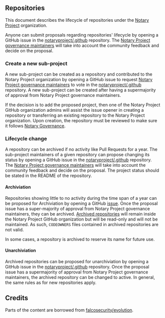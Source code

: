 ## Repositories

This document describes the lifecycle of repositories under the [Notary Project](https://github.com/notaryproject/) organization.

Anyone can submit proposals regarding repositories' lifecycle by opening a GitHub issue in the
[notaryproject/.github](https://github.com/notaryproject/.github) repository. The [Notary Project governance maintainers](MAINTAINERS) will take into account the community feedback and decide on the proposal.

### Create a new sub-project

A new sub-project can be created as a repository and contributed to the Notary Project organization by opening a GitHub issue to request [Notary Project governance maintainers](MAINTAINERS) to vote in the
[notaryproject/.github](https://github.com/notaryproject/.github) repository. A new sub-project can be created after having a supermajority of approval from Notary Project governance maintainers.

If the decision is to add the proposed project, then one of the Notary Project GitHub organization admins will assist the issue opener in creating a repository or transferring an existing repository to the Notary Project organization. Upon creation, the repository must be reviewed to make sure it follows [Notary Governance](GOVERNANCE.md). 

### Lifecycle change 

A repository can be archived if no activity like Pull Requests for a year. The sub-project maintainers of a given repository can propose changing its status by opening a GitHub issue in the [notaryproject/.github](https://github.com/notaryproject/.github) repository. The [Notary Project governance maintainers](MAINTAINERS) will take into account the community feedback and decide on the proposal. The project status should be stated in the README of the repository.

#### Archiviation

Repositories showing little to no activity during the time span of a year can be proposed for Archiviation by opening a GitHub [issue](https://github.com/notaryproject/.github/issues). Once the proposal issue has a super-majority of approval from Notary Project governance maintainers, they can be archived. [Archived repositories](https://docs.github.com/en/repositories/archiving-a-github-repository/archiving-repositories) will remain inside the Notary Project GitHub organization but will be read-only and will not be maintained. As such, `CODEOWNERS` files contained in archived repositories are not valid.

In some cases, a repository is archived to reserve its name for future use.

#### Unarchiviation

Archived repositories can be proposed for unarchiviation by opening a GitHub issue in the [notaryproject/.github](https://github.com/notaryproject/.github) repository. Once the proposal issue has a supermajority of approval from Notary Project governance maintainers, the archived repository can be changed to active. In general, the same rules as for new repositories apply. 

## Credits

Parts of the content are borrowed from [falcosecurity/evolution](https://github.com/falcosecurity/evolution/blob/main/REPOSITORIES.md).